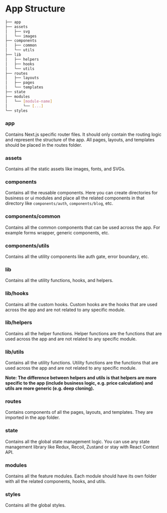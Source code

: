# App Structure

```sh
├── app
├── assets
│   ├── svg
│   └── images 
├── components
│   ├── common
│   └── utils
├── lib
│   ├── helpers
│   ├── hooks
│   └── utils
├── routes
│   ├── layouts
│   ├── pages
│   └── templates
├── state
├── modules
│   └── [module-name]
│       └── [...]
└── styles
```

### app
Contains Next.js specific router files. It should only contain the routing logic and represent the structure of the app. All pages, layouts, and templates should be placed in the routes folder.

### assets
Contains all the static assets like images, fonts, and SVGs.

### components
Contains all the reusable components. Here you can create directories for business or ui modules and place all the related components in that directory like `components/auth`, `components/blog`, etc.

### components/common
Contains all the common components that can be used across the app. For example forms wrapper, generic components, etc.

### components/utils
Contains all the utility components like auth gate, error boundary, etc.

### lib
Contains all the utility functions, hooks, and helpers.

### lib/hooks
Contains all the custom hooks. Custom hooks are the hooks that are used across the app and are not related to any specific module.

### lib/helpers
Contains all the helper functions. Helper functions are the functions that are used across the app and are not related to any specific module. 

### lib/utils
Contains all the utility functions. Utility functions are the functions that are used across the app and are not related to any specific module. 

**Note: The difference between helpers and utils is that helpers are more specific to the app (include business logic, e.g. price calculation) and utils are more generic (e.g. deep cloning).**

### routes
Contains components of all the pages, layouts, and templates. They are imported in the app folder.

### state
Contains all the global state management logic. You can use any state management library like Redux, Recoil, Zustand or stay with React Context API.

### modules
Contains all the feature modules. Each module should have its own folder with all the related components, hooks, and utils.

### styles
Contains all the global styles.
